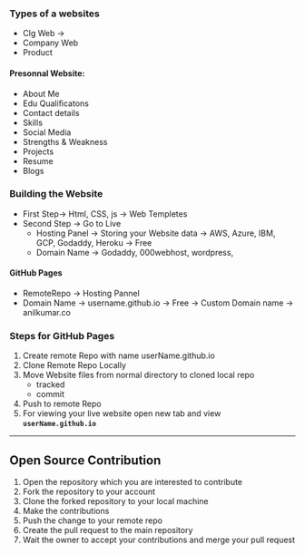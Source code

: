 ### Types of a websites

- Clg Web -> 
- Company Web
- Product

#### Presonnal Website:
- About Me
- Edu Qualificatons
- Contact details
- Skills
- Social Media
- Strengths & Weakness
- Projects 
- Resume
- Blogs

### Building the Website

- First Step-> Html, CSS, js -> Web Templetes 
- Second Step -> Go to Live
    - Hosting Panel -> Storing your Website data -> AWS, Azure, IBM, GCP, Godaddy, Heroku -> Free
    - Domain Name -> Godaddy, 000webhost, wordpress, 

#### GitHub Pages

- RemoteRepo -> Hosting Pannel
- Domain Name -> username.github.io -> Free -> Custom Domain name -> anilkumar.co

### Steps for GitHub Pages

1. Create remote Repo with name userName.github.io
2. Clone Remote Repo Locally
3. Move Website files from normal directory to cloned local repo
    - tracked
    - commit
4. Push to remote Repo
5. For viewing your live website open new tab and view **`userName.github.io`**
---------------------

## Open Source Contribution

1. Open the repository which you are interested to contribute
2. Fork the repository to your account
3. Clone the forked repository to your local machine
4. Make the contributions
5. Push the change to your remote repo
6. Create the pull request to the main repository
7. Wait the owner to accept your contributions and merge your pull request

